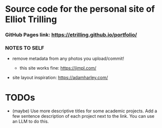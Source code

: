 # Source code for the personal site of Elliot Trilling

### GitHub Pages link: https://etrilling.github.io/portfolio/

### NOTES TO SELF
- remove metadata from any photos you upload/commit!
    - this site works fine: https://jimpl.com/

- site layout inspiration: https://adamharley.com/


# TODOs
- (maybe) Use more descriptive titles for some academic projects. Add a few sentence description of each project next to the link. You can use an LLM to do this.
